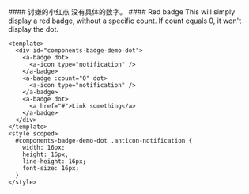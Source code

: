 <cn>
#### 讨嫌的小红点
没有具体的数字。
</cn>

<us>
#### Red badge
This will simply display a red badge, without a specific count.
If count equals 0, it won't display the dot.
</us>

```tpl
<template>
  <div id="components-badge-demo-dot">
    <a-badge dot>
      <a-icon type="notification" />
    </a-badge>
    <a-badge :count="0" dot>
      <a-icon type="notification" />
    </a-badge>
    <a-badge dot>
      <a href="#">Link something</a>
    </a-badge>
  </div>
</template>
<style scoped>
  #components-badge-demo-dot .anticon-notification {
    width: 16px;
    height: 16px;
    line-height: 16px;
    font-size: 16px;
  }
</style>
```
